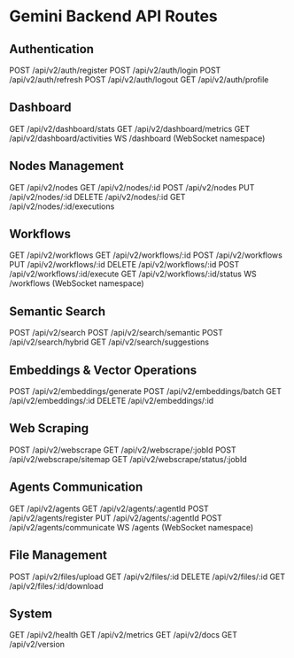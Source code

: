 # Gemini Backend API Routes

## Authentication
POST   /api/v2/auth/register
POST   /api/v2/auth/login
POST   /api/v2/auth/refresh
POST   /api/v2/auth/logout
GET    /api/v2/auth/profile

## Dashboard
GET    /api/v2/dashboard/stats
GET    /api/v2/dashboard/metrics
GET    /api/v2/dashboard/activities
WS     /dashboard (WebSocket namespace)

## Nodes Management
GET    /api/v2/nodes
GET    /api/v2/nodes/:id
POST   /api/v2/nodes
PUT    /api/v2/nodes/:id
DELETE /api/v2/nodes/:id
GET    /api/v2/nodes/:id/executions

## Workflows
GET    /api/v2/workflows
GET    /api/v2/workflows/:id
POST   /api/v2/workflows
PUT    /api/v2/workflows/:id
DELETE /api/v2/workflows/:id
POST   /api/v2/workflows/:id/execute
GET    /api/v2/workflows/:id/status
WS     /workflows (WebSocket namespace)

## Semantic Search
POST   /api/v2/search
POST   /api/v2/search/semantic
POST   /api/v2/search/hybrid
GET    /api/v2/search/suggestions

## Embeddings & Vector Operations
POST   /api/v2/embeddings/generate
POST   /api/v2/embeddings/batch
GET    /api/v2/embeddings/:id
DELETE /api/v2/embeddings/:id

## Web Scraping
POST   /api/v2/webscrape
GET    /api/v2/webscrape/:jobId
POST   /api/v2/webscrape/sitemap
GET    /api/v2/webscrape/status/:jobId

## Agents Communication
GET    /api/v2/agents
GET    /api/v2/agents/:agentId
POST   /api/v2/agents/register
PUT    /api/v2/agents/:agentId
POST   /api/v2/agents/communicate
WS     /agents (WebSocket namespace)

## File Management
POST   /api/v2/files/upload
GET    /api/v2/files/:id
DELETE /api/v2/files/:id
GET    /api/v2/files/:id/download

## System
GET    /api/v2/health
GET    /api/v2/metrics
GET    /api/v2/docs
GET    /api/v2/version
